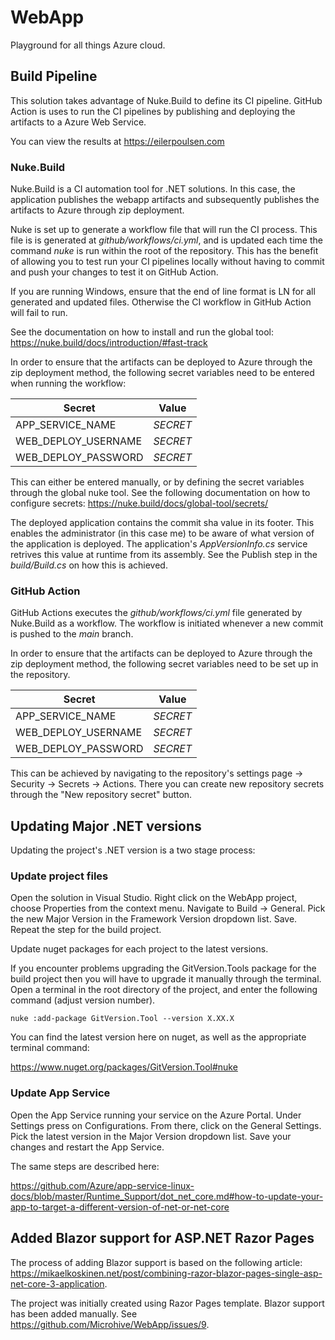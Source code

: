 # WebApp

Playground for all things Azure cloud.

## Build Pipeline

This solution takes advantage of Nuke.Build to define its CI pipeline. GitHub Action is uses to run the CI pipelines by publishing and deploying the artifacts to a Azure Web Service.

You can view the results at https://eilerpoulsen.com

### Nuke.Build

Nuke.Build is a CI automation tool for .NET solutions. In this case, the application publishes the webapp artifacts and subsequently publishes the artifacts to Azure through zip deployment. 

Nuke is set up to generate a workflow file that will run the CI process. This file is is generated at *github/workflows/ci.yml*, and is updated each time the command *nuke* is run within the root of the repository. This has the benefit of allowing you to test run your CI pipelines locally without having to commit and push your changes to test it on GitHub Action.

If you are running Windows, ensure that the end of line format is LN for all generated and updated files. Otherwise the CI workflow in GitHub Action will fail to run.

See the documentation on how to install and run the global tool: https://nuke.build/docs/introduction/#fast-track

In order to ensure that the artifacts can be deployed to Azure through the zip deployment method, the following secret variables need to be entered when running the workflow: 

| Secret              | Value    |
| ------------------- | -------- |
| APP_SERVICE_NAME    | _SECRET_ |
| WEB_DEPLOY_USERNAME | _SECRET_ |
| WEB_DEPLOY_PASSWORD | _SECRET_ |

This can either be entered manually, or by defining the secret variables through the global nuke tool. See the following documentation on how to configure secrets: https://nuke.build/docs/global-tool/secrets/

The deployed application contains the commit sha value in its footer. This enables the administrator (in this case me) to be aware of what version of the application is deployed. The application's *AppVersionInfo.cs* service retrives this value at runtime from its assembly. See the Publish step in the *build/Build.cs* on how this is achieved.

### GitHub Action

GitHub Actions executes the *github/workflows/ci.yml* file generated by Nuke.Build as a workflow. The workflow is initiated whenever a new commit is pushed to the *main* branch. 

In order to ensure that the artifacts can be deployed to Azure through the zip deployment method, the following secret variables need to be set up in the repository.

| Secret              | Value    |
| ------------------- | -------- |
| APP_SERVICE_NAME    | _SECRET_ |
| WEB_DEPLOY_USERNAME | _SECRET_ |
| WEB_DEPLOY_PASSWORD | _SECRET_ |

This can be achieved by navigating to the repository's settings page -> Security -> Secrets -> Actions. There you can create new repository secrets through the "New repository secret" button.

## Updating Major .NET versions

Updating the project's .NET version is a two stage process:

### Update project files

Open the solution in Visual Studio. Right click on the WebApp project, choose Properties from the context menu. Navigate to Build -> General. Pick the new Major Version in the Framework Version dropdown list. Save. Repeat the step for the build project.

Update nuget packages for each project to the latest versions.

If you encounter problems upgrading the GitVersion.Tools package for the build project then you will have to upgrade it manually through the terminal. Open a terminal in the root directory of the project, and enter the following command (adjust version number).

```
nuke :add-package GitVersion.Tool --version X.XX.X
```

You can find the latest version here on nuget, as well as the appropriate terminal command:

https://www.nuget.org/packages/GitVersion.Tool#nuke

### Update App Service

Open the App Service running your service on the Azure Portal. Under Settings press on Configurations. From there, click on the General Settings. Pick the latest version in the Major Version dropdown list. Save your changes and restart the App Service. 

The same steps are described here:

https://github.com/Azure/app-service-linux-docs/blob/master/Runtime_Support/dot_net_core.md#how-to-update-your-app-to-target-a-different-version-of-net-or-net-core

## Added Blazor support for ASP.NET Razor Pages

The process of adding Blazor support is based on the following article: https://mikaelkoskinen.net/post/combining-razor-blazor-pages-single-asp-net-core-3-application.

The project was initially created using Razor Pages template. Blazor support has been added manually. See https://github.com/Microhive/WebApp/issues/9.
